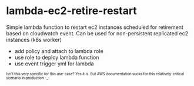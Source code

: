 # lambda-ec2-retire-restart
Simple lambda function to restart ec2 instances scheduled for retirement based on cloudwatch event.
Can be used for non-persistent replicated ec2 instances (k8s worker)

- add policy and attach to lambda role
- use role to deploy lambda function
- use event trigger yml for lambda

<sub><sup>
Isn't this very specific for this use-case? Yes it is. But AWS documentation sucks for this relatively-critical scenario in production -_-
</sup></sub>
